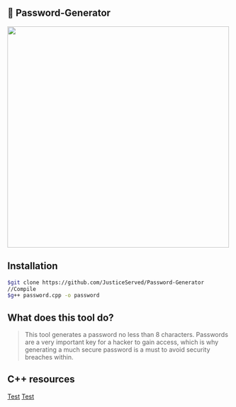 ## 🔐 Password-Generator
<img src="https://cdn.images.express.co.uk/img/dynamic/59/590x/Password-964633.jpg?r=1535016721392" width=500px>

## Installation

```bash
$git clone https://github.com/JusticeServed/Password-Generator
//Compile
$g++ password.cpp -o password
```

## What does this tool do?
> This tool generates a password no less than 8 characters. Passwords are a very important key for a hacker to gain access, which is why generating a much secure
> password is a must to avoid security breaches within.

## C++ resources 
[Test]("https://www.toptal.com/c/the-ultimate-list-of-resources-to-learn-c-and-c-plus-plus")
[Test]("https://www.cplusplus.com/")

